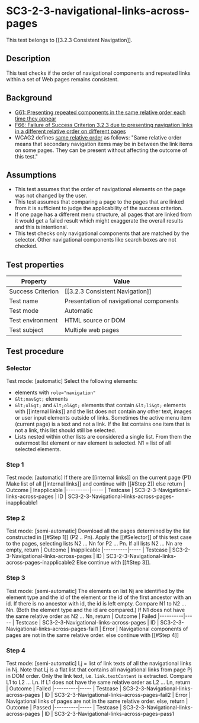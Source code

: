 
# SC3-2-3-navigational-links-across-pages 
This test belongs to [[3.2.3 Consistent Navigation]].

## Description
This test checks if the order of navigational components and repeated links within a set of Web pages remains consistent.

## Background
- [G61: Presenting repeated components in the same relative order each time they appear](http://www.w3.org/TR/2014/NOTE-WCAG20-TECHS-20140916/G61)
- [F66: Failure of Success Criterion 3.2.3 due to presenting navigation links in a different relative order on different pages](http://www.w3.org/TR/2014/NOTE-WCAG20-TECHS-20140408/F66)
- WCAG2 defines [same relative order](http://www.w3.org/TR/2014/NOTE-WCAG20-TECHS-20140408/F66) as follows: "Same relative order means that secondary navigation items may be in between the link items on some pages. They can be present without affecting the outcome of this test."

## Assumptions
- This test assumes that the order of navigational elements on the page was not changed by the user.
- This test assumes that comparing a page to the pages that are linked from it is sufficient to judge the applicability of the success criterion.
- If one page has a different menu structure, all pages that are linked from it would get a failed result which might exaggerate the overall results and this is intentional.
- This test checks only navigational components that are matched by the selector. Other navigational components like search boxes are not checked.

## Test properties
| Property          | Value
|-------------------|----
| Success Criterion |[[3.2.3 Consistent Navigation]]
| Test name         |Presentation of navigational components
| Test mode         |Automatic
| Test environment  |HTML source or DOM
| Test subject      | Multiple web pages

## Test procedure
### Selector
Test mode: [automatic]
Select the following elements:
- elements with `role="navigation"`
- `&lt;nav&gt;` elements
- `&lt;ul&gt;` and `&lt;ol&gt;` elements that contain `&lt;li&gt;` elements with [[internal links]] and the list does not contain any other text, images or user input elements outside of links. Sometimes the active menu item (current page) is a text and not a link. If the list contains one item that is not a link, this list should still be selected.
- Lists nested within other lists are considered a single list. From them the outermost list element or nav element is selected.
N1 = list of all selected elements.
### Step 1
Test mode: [automatic]
If there are [[internal links]] on the current page (P1)
Make list of all [[internal links]] and continue with [[#Step 2]]
else return
| Outcome  | Inapplicable
|----------|-----
| Testcase | SC3-2-3-Navigational-links-across-pages
| ID       | SC3-2-3-Navigational-links-across-pages-inapplicable1
### Step 2
Test mode: [semi-automatic]
Download all the pages determined by the list constructed in [[#Step 1]] (P2 .. Pn).
Apply the [[#Selector]] of this test case to the pages, selecting lists N2 ... Nn for P2 ... Pn.
If all lists N2 ... Nn are empty, return
| Outcome  | Inapplicable
|----------|-----
| Testcase | SC3-2-3-Navigational-links-across-pages
| ID       | SC3-2-3-Navigational-links-across-pages-inapplicable2
Else continue with [[#Step 3]].
### Step 3
Test mode: [semi-automatic]
The elements on list Nj are identified by the element type and the id of the element or the id of the first ancestor with an id. If there is no ancestor with id, the id is left empty.
Compare N1 to N2 ... Nn. (Both the element type and the id are compared.)
If N1 does not have the same relative order as N2 ... Nn, return
| Outcome  | Failed
|----------|-----
| Testcase | SC3-2-3-Navigational-links-across-pages
| ID       | SC3-2-3-Navigational-links-across-pages-fail1
| Error    | Navigational components of pages are not in the same relative order.
else continue with [[#Step 4]]
### Step 4
Test mode: [semi-automatic]
Lj = list of link texts of all the navigational links in Nj.
Note that Lj is a flat list that contains all navigational links from page Pj in DOM order.
Only the link text, i.e. `link.textContent` is extracted.
Compare L1 to L2 ... Ln.
If L1 does not have the same relative order as L2 ... Ln, return
| Outcome  | Failed
|----------|-----
| Testcase | SC3-2-3-Navigational-links-across-pages
| ID       | SC3-2-3-Navigational-links-across-pages-fail2
| Error    | Navigational links of pages are not in the same relative order.
else, return
| Outcome  | Passed
|----------|-----
| Testcase | SC3-2-3-Navigational-links-across-pages
| ID       | SC3-2-3-Navigational-links-across-pages-pass1
